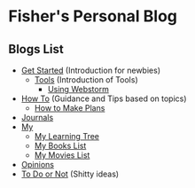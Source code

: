 # Fisher's Personal Blog

<!-- > Created by Fisher at 02:53 on 2017-01-11. -->


## Blogs List

- [Get Started](/#) (Introduction for newbies)
	- [Tools](/#) (Introduction of Tools)
		- [Using Webstorm](/get-started/tools/webstorm.html)
- [How To](/#) (Guidance and Tips based on topics)
	- [How to Make Plans](how-to/make-plans.html)
- [Journals](/#)
- [My](/#)
	- [My Learning Tree](journals/learning-tree.html)
	- [My Books List](my/books-list.html)
	- [My Movies List](my/movies-list.html)
- [Opinions](/#)
- [To Do or Not](/#) (Shitty ideas)
